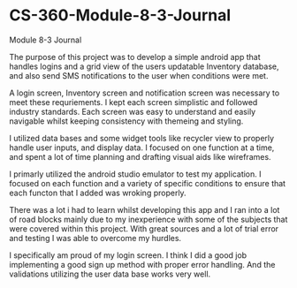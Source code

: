 # CS-360-Module-8-3-Journal
Module 8-3 Journal

The purpose of this project was to develop a simple android app that handles
logins and a grid view of the users updatable Inventory database, and also 
send SMS notifications to the user when conditions were met.

A login screen, Inventory screen and notification screen was necessary to 
meet these requriements. I kept each screen simplistic and followed 
industry standards. Each screen was easy to understand and easily 
navigable whilst keeping consistency with themeing and styling.

I utilized data bases and some widget tools like recycler view to properly
handle user inputs, and display data. I focused on one function at a time,
and spent a lot of time planning and drafting visual aids like wireframes.

I primarly utilized the android studio emulator to test my application. I 
focused on each function and a variety of specific conditions to ensure that
each functon that I added was wroking properly.

There was a lot i had to learn whilst developing this app and I ran into a
lot of road blocks mainly due to my inexperience with some of the subjects
that were covered within this project. With great sources and a lot of trial 
error and testing I was able to overcome my hurdles.

I specifically am proud of my login screen. I think I did a good job implementing
a good sign up method with proper error handling. And the validations utilizing 
the user data base works very well.
